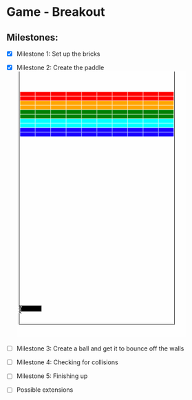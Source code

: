 # Game - Breakout

## Milestones:
- [x] Milestone 1: Set up the bricks
- [x] Milestone 2: Create the paddle
![gif](breakout_stage2.gif)

- [ ] Milestone 3: Create a ball and get it to bounce off the walls
- [ ] Milestone 4: Checking for collisions
- [ ] Milestone 5: Finishing up
- [ ] Possible extensions
